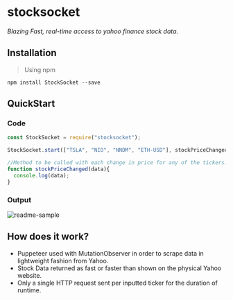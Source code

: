 # stocksocket

*Blazing Fast, real-time access to yahoo finance stock data.*


## Installation

> Using npm
> 
`npm install StockSocket --save`

## QuickStart

### Code
```javascript
const StockSocket = require("stocksocket");

StockSocket.start(["TSLA", "NIO", "NNDM", "ETH-USD"], stockPriceChanged);

//Method to be called with each change in price for any of the tickers. You choose what to do with it!
function stockPriceChanged(data){
  console.log(data);
}
```
### Output
![readme-sample](https://user-images.githubusercontent.com/60011793/109716447-e72e6e00-7b72-11eb-904e-3eaa36629207.PNG)

## How does it work?

* Puppeteer used with MutationObserver in order to scrape data in lightweight fashion from Yahoo.
* Stock Data returned as fast or faster than shown on the physical Yahoo website.
* Only a single HTTP request sent per inputted ticker for the duration of runtime.
